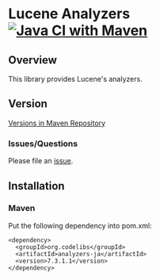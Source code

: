 Lucene Analyzers
[![Java CI with Maven](https://github.com/codelibs/analyzers/actions/workflows/maven.yml/badge.svg)](https://github.com/codelibs/analyzers/actions/workflows/maven.yml)
=======================

## Overview

This library provides Lucene's analyzers.

## Version

[Versions in Maven Repository](http://central.maven.org/maven2/org/codelibs/analyzers/)

### Issues/Questions

Please file an [issue](https://github.com/codelibs/analyzers/issues "issue").

## Installation

### Maven

Put the following dependency into pom.xml:

    <dependency>
      <groupId>org.codelibs</groupId>
      <artifactId>analyzers-ja</artifactId>
      <version>7.3.1.1</version>
    </dependency>


